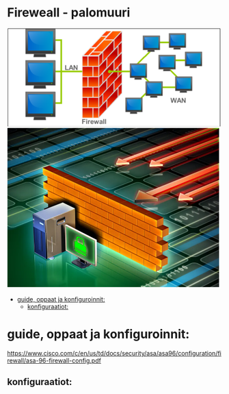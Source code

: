 # Fireweall - palomuuri


<img src="images/Firewall-1.PNG" width="500">

<img src="images/Firewall-2.PNG" width="500">

- [guide, oppaat ja konfiguroinnit:](#guide,-oppaat-ja-konfiguroinnit)
  * [konfiguraatiot:](#konfiguraatiot:)

# guide, oppaat ja konfiguroinnit: <br>

https://www.cisco.com/c/en/us/td/docs/security/asa/asa96/configuration/firewall/asa-96-firewall-config.pdf

## konfiguraatiot: <br>







